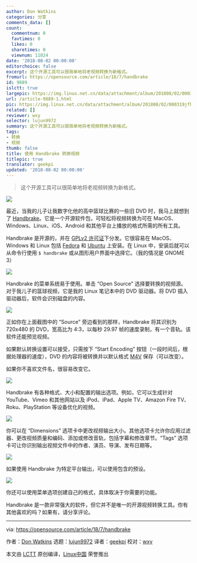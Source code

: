 ```yaml
---
author: Don Watkins
categories: 分享
comments_data: []
count:
  commentnum: 0
  favtimes: 0
  likes: 0
  sharetimes: 0
  viewnum: 11024
date: '2018-08-02 00:00:00'
editorchoice: false
excerpt: 这个开源工具可以很简单地将老视频转换为新格式。
fromurl: https://opensource.com/article/18/7/handbrake
id: 9889
islctt: true
largepic: https://img.linux.net.cn/data/attachment/album/201808/02/000319jfhhqvf0v5czvcxw.png
url: /article-9889-1.html
pic: https://img.linux.net.cn/data/attachment/album/201808/02/000319jfhhqvf0v5czvcxw.png.thumb.jpg
related: []
reviewer: wxy
selector: lujun9972
summary: 这个开源工具可以很简单地将老视频转换为新格式。
tags:
- 转换
- 视频
thumb: false
title: 使用 Handbrake 转换视频
titlepic: true
translator: geekpi
updated: '2018-08-02 00:00:00'
---
```



> 
> 这个开源工具可以很简单地将老视频转换为新格式。
> 
> 
> 


![](/data/attachment/album/201808/02/000319jfhhqvf0v5czvcxw.png)


最近，当我的儿子让我数字化他的高中篮球比赛的一些旧 DVD 时，我马上就想到了 [Handbrake](https://handbrake.fr/)。它是一个开源软件包，可轻松将视频转换为可在 MacOS、Windows、Linux、iOS、Android 和其他平台上播放的格式所需的所有工具。


Handbrake 是开源的，并在 [GPLv2 许可证](https://github.com/HandBrake/HandBrake/blob/master/LICENSE)下分发。它很容易在 MacOS、Windows 和 Linux 包括 [Fedora](https://fedora.pkgs.org/28/rpmfusion-free-x86_64/HandBrake-1.1.0-1.fc28.x86_64.rpm.html) 和 [Ubuntu](https://launchpad.net/%7Estebbins/+archive/ubuntu/handbrake-releases) 上安装。在 Linux 中，安装后就可以从命令行使用 `$ handbrake` 或从图形用户界面中选择它。（我的情况是 GNOME 3）


![](/data/attachment/album/201808/02/000042xjtyjjjacpjsajdn.png)


Handbrake 的菜单系统易于使用。单击 “Open Source” 选择要转换的视频源。对于我儿子的篮球视频，它是我的 Linux 笔记本中的 DVD 驱动器。将 DVD 插入驱动器后，软件会识别磁盘的内容。


![](/data/attachment/album/201808/02/000127t8a0mmmacaq5c8qh.png)


正如你在上面截图中的 “Source” 旁边看到的那样，Handbrake 将其识别为 720x480 的 DVD，宽高比为 4:3，以每秒 29.97 帧的速度录制，有一个音轨。该软件还能预览视频。


如果默认转换设置可以接受，只需按下 “Start Encoding” 按钮（一段时间后，根据处理器的速度），DVD 的内容将被转换并以默认格式 [M4V](https://en.wikipedia.org/wiki/M4V) 保存（可以改变）。


如果你不喜欢文件名，很容易改变它。


![](/data/attachment/album/201808/02/000325mk6ttntuotyoomzo.png)


Handbrake 有各种格式、大小和配置的输出选项。例如，它可以生成针对 YouTube、Vimeo 和其他网站以及 iPod、iPad、Apple TV、Amazon Fire TV、Roku、PlayStation 等设备优化的视频。


![](/data/attachment/album/201808/02/000202ac2vlw2j2kcvemc0.png)


你可以在 “Dimensions” 选项卡中更改视频输出大小。其他选项卡允许你应用过滤器、更改视频质量和编码、添加或修改音轨，包括字幕和修改章节。“Tags” 选项卡可让你识别输出视频文件中的作者、演员、导演、发布日期等。


![](/data/attachment/album/201808/02/000342r222c27joy5zai2h.png)


如果使用 Handbrake 为特定平台输出，可以使用包含的预设。


![](/data/attachment/album/201808/02/000220ai2xizdidq9432b5.png)


你还可以使用菜单选项创建自己的格式，具体取决于你需要的功能。


Handbrake 是一款非常强大的软件，但它并不是唯一的开源视频转换工具。你有其他喜欢的吗？如果有，请分享评论。




---


via: <https://opensource.com/article/18/7/handbrake>


作者：[Don Watkins](https://opensource.com/users/don-watkins) 选题：[lujun9972](https://github.com/lujun9972) 译者：[geekpi](https://github.com/geekpi) 校对：[wxy](https://github.com/wxy)


本文由 [LCTT](https://github.com/LCTT/TranslateProject) 原创编译，[Linux中国](https://linux.cn/) 荣誉推出